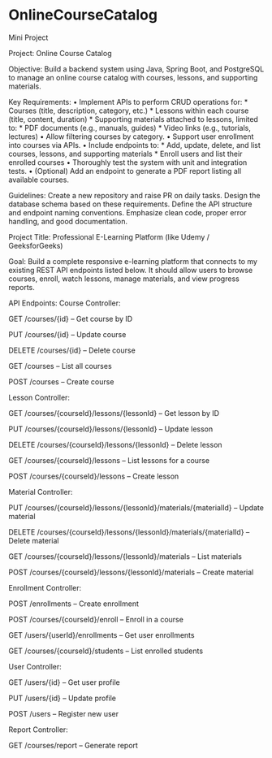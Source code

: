 # OnlineCourseCatalog

Mini Project

Project: Online Course Catalog

Objective:
Build a backend system using Java, Spring Boot, and PostgreSQL to manage an online course catalog with courses, lessons, and supporting materials.

Key Requirements:
•⁠  ⁠Implement APIs to perform CRUD operations for:
    * Courses (title, description, category, etc.)
    * Lessons within each course (title, content, duration)
    * Supporting materials attached to lessons, limited to:
        * PDF documents (e.g., manuals, guides)
        * Video links (e.g., tutorials, lectures)
•⁠  ⁠Allow filtering courses by category.
•⁠  ⁠Support user enrollment into courses via APIs.
•⁠  ⁠Include endpoints to:
    * Add, update, delete, and list courses, lessons, and supporting materials
    * Enroll users and list their enrolled courses
•⁠  ⁠Thoroughly test the system with unit and integration tests.
•⁠  ⁠(Optional) Add an endpoint to generate a PDF report listing all available courses.

Guidelines:
Create a new repository and raise PR on daily tasks.
Design the database schema based on these requirements.
Define the API structure and endpoint naming conventions.
Emphasize clean code, proper error handling, and good documentation.


Project Title: Professional E-Learning Platform (like Udemy / GeeksforGeeks)

Goal: Build a complete responsive e-learning platform that connects to my existing REST API endpoints listed below.
It should allow users to browse courses, enroll, watch lessons, manage materials, and view progress reports.

API Endpoints:
Course Controller:

GET /courses/{id} – Get course by ID

PUT /courses/{id} – Update course

DELETE /courses/{id} – Delete course

GET /courses – List all courses

POST /courses – Create course

Lesson Controller:

GET /courses/{courseId}/lessons/{lessonId} – Get lesson by ID

PUT /courses/{courseId}/lessons/{lessonId} – Update lesson

DELETE /courses/{courseId}/lessons/{lessonId} – Delete lesson

GET /courses/{courseId}/lessons – List lessons for a course

POST /courses/{courseId}/lessons – Create lesson

Material Controller:

PUT /courses/{courseId}/lessons/{lessonId}/materials/{materialId} – Update material

DELETE /courses/{courseId}/lessons/{lessonId}/materials/{materialId} – Delete material

GET /courses/{courseId}/lessons/{lessonId}/materials – List materials

POST /courses/{courseId}/lessons/{lessonId}/materials – Create material

Enrollment Controller:

POST /enrollments – Create enrollment

POST /courses/{courseId}/enroll – Enroll in a course

GET /users/{userId}/enrollments – Get user enrollments

GET /courses/{courseId}/students – List enrolled students

User Controller:

GET /users/{id} – Get user profile

PUT /users/{id} – Update profile

POST /users – Register new user

Report Controller:

GET /courses/report – Generate report
